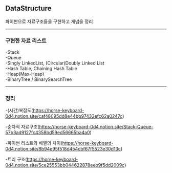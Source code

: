 ## DataStructure
파이썬으로 자료구조들을 구현하고 개념을 정리


---


### 구현한 자료 리스트

-Stack
<br/>
-Queue
<br/>
-Singly LinkedList, (Circular)Doubly Linked List
<br/>
-Hash Table, Chaining Hash Table
<br/>
-Heap(Max-Heap)
<br/>
-BinaryTree / BinarySearchTree



---


### 정리
-(시간)복잡도(https://horse-keyboard-0d4.notion.site/caf48095dd8e44bb97433efc62a0247c)


-순차적 자료구조(https://horse-keyboard-0d4.notion.site/Stack-Queue-57b3ad9127fc4358bd59ed56665ba4a0)


-파이썬 리스트와 배열의 차이(https://horse-keyboard-0d4.notion.site/8b94e95f518d454cbf67f5523e30d13c)


-트리 구조(https://horse-keyboard-0d4.notion.site/5ce25553bb044622878eeb9f5dd2009c)